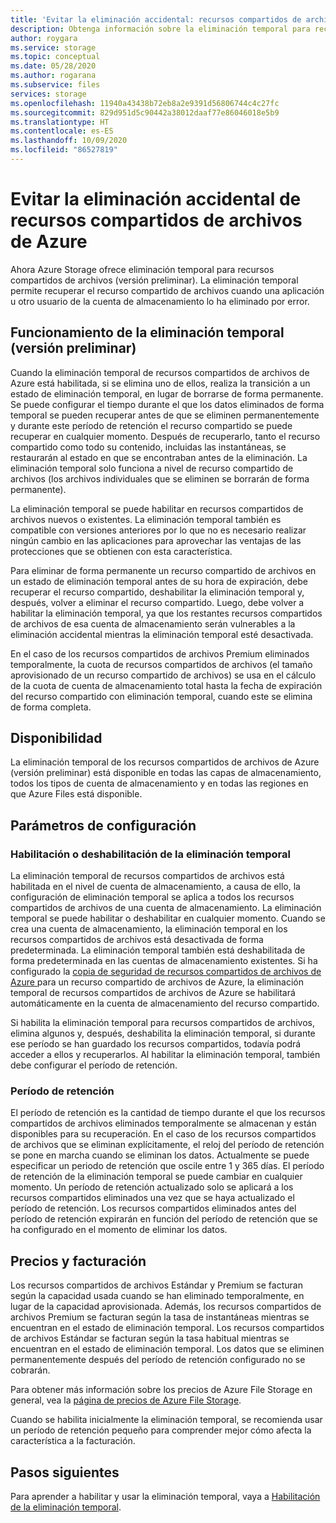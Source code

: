 ```yaml
---
title: 'Evitar la eliminación accidental: recursos compartidos de archivos de Azure'
description: Obtenga información sobre la eliminación temporal para recursos compartidos de archivos de Azure y cómo se puede usar para recuperar datos y evitar la eliminación accidental.
author: roygara
ms.service: storage
ms.topic: conceptual
ms.date: 05/28/2020
ms.author: rogarana
ms.subservice: files
services: storage
ms.openlocfilehash: 11940a43438b72eb8a2e9391d56806744c4c27fc
ms.sourcegitcommit: 829d951d5c90442a38012daaf77e86046018e5b9
ms.translationtype: HT
ms.contentlocale: es-ES
ms.lasthandoff: 10/09/2020
ms.locfileid: "86527819"
---
```

# <a name="prevent-accidental-deletion-of-azure-file-shares"></a>Evitar la eliminación accidental de recursos compartidos de archivos de Azure

Ahora Azure Storage ofrece eliminación temporal para recursos compartidos de archivos (versión preliminar). La eliminación temporal permite recuperar el recurso compartido de archivos cuando una aplicación u otro usuario de la cuenta de almacenamiento lo ha eliminado por error.

## <a name="how-soft-delete-preview-works"></a>Funcionamiento de la eliminación temporal (versión preliminar)

Cuando la eliminación temporal de recursos compartidos de archivos de Azure está habilitada, si se elimina uno de ellos, realiza la transición a un estado de eliminación temporal, en lugar de borrarse de forma permanente. Se puede configurar el tiempo durante el que los datos eliminados de forma temporal se pueden recuperar antes de que se eliminen permanentemente y durante este período de retención el recurso compartido se puede recuperar en cualquier momento. Después de recuperarlo, tanto el recurso compartido como todo su contenido, incluidas las instantáneas, se restaurarán al estado en que se encontraban antes de la eliminación. La eliminación temporal solo funciona a nivel de recurso compartido de archivos (los archivos individuales que se eliminen se borrarán de forma permanente).

La eliminación temporal se puede habilitar en recursos compartidos de archivos nuevos o existentes. La eliminación temporal también es compatible con versiones anteriores por lo que no es necesario realizar ningún cambio en las aplicaciones para aprovechar las ventajas de las protecciones que se obtienen con esta característica. 

Para eliminar de forma permanente un recurso compartido de archivos en un estado de eliminación temporal antes de su hora de expiración, debe recuperar el recurso compartido, deshabilitar la eliminación temporal y, después, volver a eliminar el recurso compartido. Luego, debe volver a habilitar la eliminación temporal, ya que los restantes recursos compartidos de archivos de esa cuenta de almacenamiento serán vulnerables a la eliminación accidental mientras la eliminación temporal esté desactivada.

En el caso de los recursos compartidos de archivos Premium eliminados temporalmente, la cuota de recursos compartidos de archivos (el tamaño aprovisionado de un recurso compartido de archivos) se usa en el cálculo de la cuota de cuenta de almacenamiento total hasta la fecha de expiración del recurso compartido con eliminación temporal, cuando este se elimina de forma completa.

## <a name="availability"></a>Disponibilidad

La eliminación temporal de los recursos compartidos de archivos de Azure (versión preliminar) está disponible en todas las capas de almacenamiento, todos los tipos de cuenta de almacenamiento y en todas las regiones en que Azure Files está disponible.

## <a name="configuration-settings"></a>Parámetros de configuración

### <a name="enabling-or-disabling-soft-delete"></a>Habilitación o deshabilitación de la eliminación temporal

La eliminación temporal de recursos compartidos de archivos está habilitada en el nivel de cuenta de almacenamiento, a causa de ello, la configuración de eliminación temporal se aplica a todos los recursos compartidos de archivos de una cuenta de almacenamiento. La eliminación temporal se puede habilitar o deshabilitar en cualquier momento. Cuando se crea una cuenta de almacenamiento, la eliminación temporal en los recursos compartidos de archivos está desactivada de forma predeterminada. La eliminación temporal también está deshabilitada de forma predeterminada en las cuentas de almacenamiento existentes. Si ha configurado la [copia de seguridad de recursos compartidos de archivos de Azure ](../../backup/azure-file-share-backup-overview.md) para un recurso compartido de archivos de Azure, la eliminación temporal de recursos compartidos de archivos de Azure se habilitará automáticamente en la cuenta de almacenamiento del recurso compartido.

Si habilita la eliminación temporal para recursos compartidos de archivos, elimina algunos y, después, deshabilita la eliminación temporal, si durante ese período se han guardado los recursos compartidos, todavía podrá acceder a ellos y recuperarlos. Al habilitar la eliminación temporal, también debe configurar el período de retención.

### <a name="retention-period"></a>Período de retención

El período de retención es la cantidad de tiempo durante el que los recursos compartidos de archivos eliminados temporalmente se almacenan y están disponibles para su recuperación. En el caso de los recursos compartidos de archivos que se eliminan explícitamente, el reloj del período de retención se pone en marcha cuando se eliminan los datos. Actualmente se puede especificar un periodo de retención que oscile entre 1 y 365 días. El período de retención de la eliminación temporal se puede cambiar en cualquier momento. Un período de retención actualizado solo se aplicará a los recursos compartidos eliminados una vez que se haya actualizado el período de retención. Los recursos compartidos eliminados antes del período de retención expirarán en función del período de retención que se ha configurado en el momento de eliminar los datos.

## <a name="pricing-and-billing"></a>Precios y facturación

Los recursos compartidos de archivos Estándar y Premium se facturan según la capacidad usada cuando se han eliminado temporalmente, en lugar de la capacidad aprovisionada. Además, los recursos compartidos de archivos Premium se facturan según la tasa de instantáneas mientras se encuentran en el estado de eliminación temporal. Los recursos compartidos de archivos Estándar se facturan según la tasa habitual mientras se encuentran en el estado de eliminación temporal. Los datos que se eliminen permanentemente después del período de retención configurado no se cobrarán.

Para obtener más información sobre los precios de Azure File Storage en general, vea la [página de precios de Azure File Storage](https://azure.microsoft.com/pricing/details/storage/files/).

Cuando se habilita inicialmente la eliminación temporal, se recomienda usar un período de retención pequeño para comprender mejor cómo afecta la característica a la facturación.

## <a name="next-steps"></a>Pasos siguientes

Para aprender a habilitar y usar la eliminación temporal, vaya a [Habilitación de la eliminación temporal](storage-files-enable-soft-delete.md).
